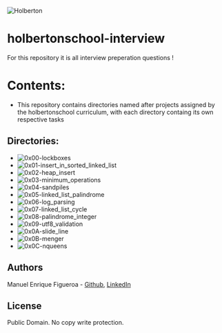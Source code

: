 ![Holberton](https://www.trinityventures.com/uploads/images/portfolio/_270xAUTO_crop_center-center/Holberton-3.png)
# holbertonschool-interview
For this repository it is all interview preperation questions !

# Contents:
* This repository contains directories named after projects assigned by the holbertonschool curriculum, with each directory containg its own respective tasks

## Directories:
* ![0x00-lockboxes](https://github.com/FicusCarica308/holbertonschool-interview/tree/main/0x00-lockboxes)
* ![0x01-insert_in_sorted_linked_list](https://github.com/FicusCarica308/holbertonschool-interview/tree/main/0x01-insert_in_sorted_linked_list) 
* ![0x02-heap_insert](https://github.com/FicusCarica308/holbertonschool-interview/tree/main/0x02-heap_insert)
* ![0x03-minimum_operations](https://github.com/FicusCarica308/holbertonschool-interview/tree/main/0x03-minimum_operations) 
* ![0x04-sandpiles](https://github.com/FicusCarica308/holbertonschool-interview/tree/main/0x04-sandpiles)
* ![0x05-linked_list_palindrome](https://github.com/FicusCarica308/holbertonschool-interview/tree/main/0x05-linked_list_palindrome) 
* ![0x06-log_parsing](https://github.com/FicusCarica308/holbertonschool-interview/tree/main/0x06-log_parsing)
* ![0x07-linked_list_cycle](https://github.com/FicusCarica308/holbertonschool-interview/tree/main/0x07-linked_list_cycle)
* ![0x08-palindrome_integer](https://github.com/FicusCarica308/holbertonschool-interview/tree/main/0x08-palindrome_integer)
* ![0x09-utf8_validation](https://github.com/FicusCarica308/holbertonschool-interview/tree/main/0x09-utf8_validation)
* ![0x0A-slide_line](https://github.com/FicusCarica308/holbertonschool-interview/tree/main/0x0A-slide_line)
* ![0x0B-menger](https://github.com/FicusCarica308/holbertonschool-interview/tree/main/0x0B-menger)
* ![0x0C-nqueens](https://github.com/FicusCarica308/holbertonschool-interview/tree/main/0x0C-nqueens)

## Authors
Manuel Enrique Figueroa - [Github](https://github.com/FicusCarica308), [LinkedIn](https://www.linkedin.com/in/manuel-figueroa-292216215)

## License
Public Domain. No copy write protection.

